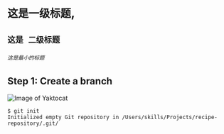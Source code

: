 # `这是一级标题`,
## `这是 二级标题`
###### `这是最小的标题`
## Step 1: Create a branch
![Image of Yaktocat](https://octodex.github.com/images/yaktocat.png)

```
$ git init
Initialized empty Git repository in /Users/skills/Projects/recipe-repository/.git/
```
